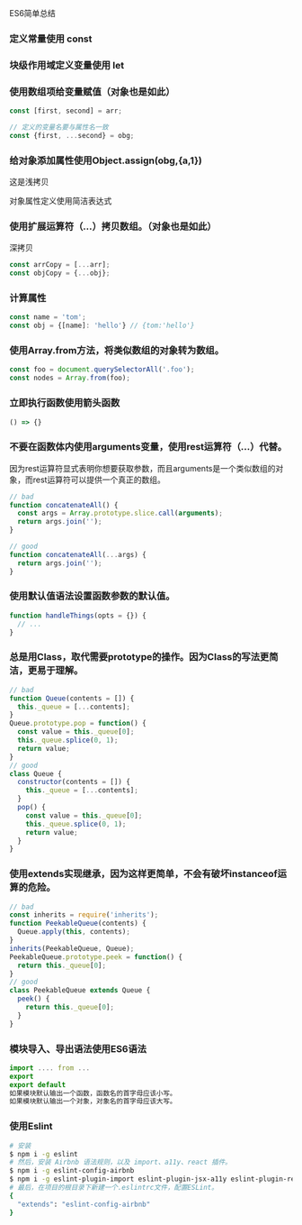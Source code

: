 ES6简单总结

### 定义常量使用 const

### 块级作用域定义变量使用 let

### 使用数组项给变量赋值（对象也是如此）
```js 
const [first, second] = arr;

// 定义的变量名要与属性名一致
const {first, ...second} = obg;
```

### 给对象添加属性使用Object.assign(obg,{a,1})
这是浅拷贝

对象属性定义使用简洁表达式

### 使用扩展运算符（...）拷贝数组。（对象也是如此）
深拷贝
```js 
const arrCopy = [...arr];
const objCopy = {...obj};
```

### 计算属性

```js
const name = 'tom'; 
const obj = {[name]: 'hello'} // {tom:'hello'}
```

### 使用Array.from方法，将类似数组的对象转为数组。
```js 
const foo = document.querySelectorAll('.foo');
const nodes = Array.from(foo);
```

### 立即执行函数使用箭头函数
```js
() => {}
```

### 不要在函数体内使用arguments变量，使用rest运算符（...）代替。

因为rest运算符显式表明你想要获取参数，而且arguments是一个类似数组的对象，而rest运算符可以提供一个真正的数组。
```js 
// bad
function concatenateAll() {
  const args = Array.prototype.slice.call(arguments);
  return args.join('');
}

// good
function concatenateAll(...args) {
  return args.join('');
}
```

### 使用默认值语法设置函数参数的默认值。
```js 
function handleThings(opts = {}) {
  // ...
}
```

### 总是用Class，取代需要prototype的操作。因为Class的写法更简洁，更易于理解。
```js 
// bad
function Queue(contents = []) {
  this._queue = [...contents];
}
Queue.prototype.pop = function() {
  const value = this._queue[0];
  this._queue.splice(0, 1);
  return value;
}
// good
class Queue {
  constructor(contents = []) {
    this._queue = [...contents];
  }
  pop() {
    const value = this._queue[0];
    this._queue.splice(0, 1);
    return value;
  }
}
```

### 使用extends实现继承，因为这样更简单，不会有破坏instanceof运算的危险。
```js 
// bad
const inherits = require('inherits');
function PeekableQueue(contents) {
  Queue.apply(this, contents);
}
inherits(PeekableQueue, Queue);
PeekableQueue.prototype.peek = function() {
  return this._queue[0];
}
// good
class PeekableQueue extends Queue {
  peek() {
    return this._queue[0];
  }
}
```

### 模块导入、导出语法使用ES6语法
```js 
import .... from ...
export
export default
如果模块默认输出一个函数，函数名的首字母应该小写。
如果模块默认输出一个对象，对象名的首字母应该大写。
```

### 使用Eslint
```bash
# 安装
$ npm i -g eslint
# 然后，安装 Airbnb 语法规则，以及 import、a11y、react 插件。
$ npm i -g eslint-config-airbnb
$ npm i -g eslint-plugin-import eslint-plugin-jsx-a11y eslint-plugin-react
# 最后，在项目的根目录下新建一个.eslintrc文件，配置ESLint。
{
  "extends": "eslint-config-airbnb"
}
```


